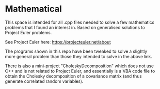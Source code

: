 # Mathematical
This space is intended for all .cpp files needed to solve a few mathematics problems that I found an interest in. Based on generalised solutions to Project Euler problems.

See Project Euler here: https://projecteuler.net/about 

The programs shown in this repo have been tweaked to solve a slightly more general problem than those they intended to solve in the above link. 

There is also a mini-project "CholeskyDecomposition" which does not use C++ and is not related to Project Euler, and essentially is a VBA code file to obtain the Cholesky decomposition of a covariance matrix (and thus generate correlated random variables). 

